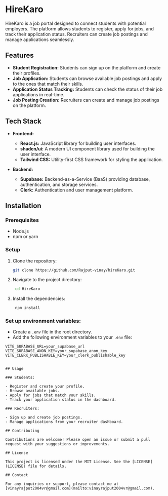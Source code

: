 # HireKaro

HireKaro is a job portal designed to connect students with potential employers. The platform allows students to register, apply for jobs, and track their application status. Recruiters can create job postings and manage applications seamlessly.

## Features

- **Student Registration:** Students can sign up on the platform and create their profiles.
- **Job Application:** Students can browse available job postings and apply to the ones that match their skills.
- **Application Status Tracking:** Students can check the status of their job applications in real-time.
- **Job Posting Creation:** Recruiters can create and manage job postings on the platform.

## Tech Stack

- **Frontend:**
  - **React.js:** JavaScript library for building user interfaces.
  - **shadcn/ui:** A modern UI component library used for building the user interface.
  - **Tailwind CSS:** Utility-first CSS framework for styling the application.

- **Backend:**
  - **Supabase:** Backend-as-a-Service (BaaS) providing database, authentication, and storage services.
  - **Clerk:** Authentication and user management platform.

## Installation

### Prerequisites

- Node.js
- npm or yarn

### Setup

1. Clone the repository:

   ```bash
   git clone https://github.com/Rajput-vinay/hireKaro.git

2. Navigate to the project directory:
    ```bash
     cd HireKaro
3. Install the dependencies:
    ```bash
     npm install

### Set up environment variables:

- Create a `.env` file in the root directory.
- Add the following environment variables to your `.env` file:

```plaintext
VITE_SUPABASE_URL=your_supabase_url
VITE_SUPABASE_ANON_KEY=your_supabase_anon_key
VITE_CLERK_PUBLISHABLE_KEY=your_clerk_publishable_key


## Usage

### Students:

- Register and create your profile.
- Browse available jobs.
- Apply for jobs that match your skills.
- Track your application status in the dashboard.

### Recruiters:

- Sign up and create job postings.
- Manage applications from your recruiter dashboard.

## Contributing

Contributions are welcome! Please open an issue or submit a pull request with your suggestions or improvements.

## License

This project is licensed under the MIT License. See the [LICENSE](LICENSE) file for details.

## Contact

For any inquiries or support, please contact me at [vinayrajput2004vr@gmail.com](mailto:vinayrajput2004vr@gmail.com).
